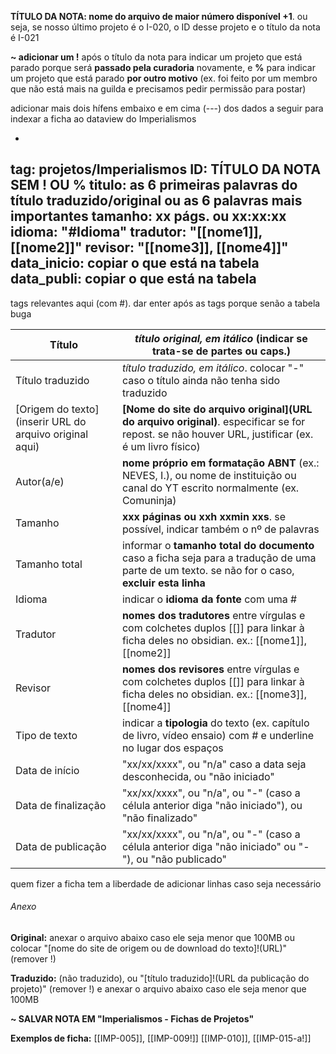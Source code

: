 **TÍTULO DA NOTA: nome do arquivo de maior número disponível +1**. ou seja, se nosso último projeto é o I-020, o ID desse projeto e o título da nota é I-021

**~ adicionar um !** após o título da nota para indicar um projeto que está parado porque será **passado pela curadoria** novamente, e **%** para indicar um projeto que está parado **por outro motivo** (ex. foi feito por um membro que não está mais na guilda e precisamos pedir permissão para postar)

adicionar mais dois hífens embaixo e em cima (---) dos dados a seguir para indexar a ficha ao dataview do Imperialismos

-
tag: projetos/Imperialismos
ID: TÍTULO DA NOTA SEM ! OU %
titulo: as 6 primeiras palavras do título traduzido/original ou as 6 palavras mais importantes
tamanho: xx págs. ou xx:xx:xx
idioma: "#Idioma"
tradutor: "[[nome1]], [[nome2]]"
revisor:  "[[nome3]], [[nome4]]"
data_inicio: copiar o que está na tabela
data_publi: copiar o que está na tabela
-

tags relevantes aqui (com #). dar enter após as tags porque senão a tabela buga

| Título              | _título original, em itálico_ (indicar se trata-se de partes ou caps.)|
| ------------------- | ----------------------------------------------------------------- |
| Título traduzido    | _título traduzido, em itálico_. colocar "-" caso o título ainda não tenha sido traduzido  |
| [Origem do texto](inserir URL do arquivo original aqui)     | **[Nome do site do arquivo original](URL do arquivo original)**. especificar se for repost. se não houver URL, justificar (ex. é um livro físico)|
| Autor(a/e)          |**nome próprio em formatação ABNT** (ex.: NEVES, I.), ou nome de instituição ou canal do YT escrito normalmente (ex. Comuninja)|
| Tamanho             |**xxx páginas ou xxh xxmin xxs**. se possível, indicar também o nº de palavras|
| Tamanho total       |informar o **tamanho total do documento** caso a ficha seja para a tradução de uma parte de um texto. se não for o caso, **excluir esta linha**|
| Idioma              |indicar o **idioma da fonte** com uma #|
| Tradutor            |**nomes dos tradutores** entre vírgulas e com colchetes duplos [[]] para linkar à ficha deles no obsidian. ex.: [[nome1]], [[nome2]]|
| Revisor             |**nomes dos revisores** entre vírgulas e com colchetes duplos [[]] para linkar à ficha deles no obsidian. ex.: [[nome3]], [[nome4]]|
| Tipo de texto       |indicar a **tipologia** do texto (ex. capítulo de livro, vídeo ensaio) com # e underline no lugar dos espaços|
| Data de início      | "xx/xx/xxxx", ou "n/a" caso a data seja desconhecida, ou "não iniciado"|
| Data de finalização | "xx/xx/xxxx", ou "n/a", ou "-" (caso a célula anterior diga "não iniciado"), ou "não finalizado"|
| Data de publicação  | "xx/xx/xxxx", ou "n/a", ou "-" (caso a célula anterior diga "não iniciado" ou "-"), ou "não publicado"|

quem fizer a ficha tem a liberdade de adicionar linhas caso seja necessário

###### Anexo
**Original:** anexar o arquivo abaixo caso ele seja menor que 100MB ou colocar "[nome do site de origem ou de download do texto]!(URL)" (remover !) 

**Traduzido:** (não traduzido), ou "[título traduzido]!(URL da publicação do projeto)" (remover !) e anexar o arquivo abaixo caso ele seja menor que 100MB

**~ SALVAR NOTA EM "Imperialismos - Fichas de Projetos"**

**Exemplos de ficha:** [[IMP-005]], [[IMP-009!]] [[IMP-010]], [[IMP-015-a!]]